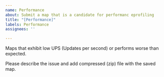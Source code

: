 ```yaml
---
name: Performance
about: Submit a map that is a candidate for performanc eprofiling
title: "[Performance]"
labels: Performance
assignees: ''

---
```


Maps that exhibit low UPS (Updates per second) or performs worse than expected. 

Please describe the issue and add compressed (zip) file with the saved map.
